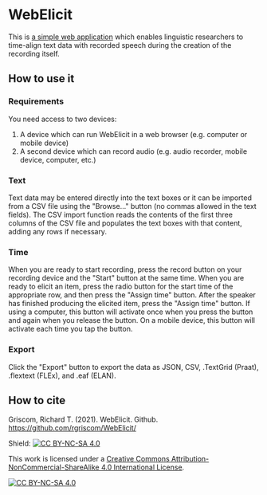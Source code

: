 # WebElicit 
This is [a simple web application](https://rgriscom.github.io/WebElicit/) which enables linguistic researchers to time-align text data with recorded speech during the creation of the recording itself. 

## How to use it
### Requirements
You need access to two devices:
1. A device which can run WebElicit in a web browser (e.g. computer or mobile device)
2. A second device which can record audio (e.g. audio recorder, mobile device, computer, etc.)

### Text
Text data may be entered directly into the text boxes or it can be imported from a CSV file using the "Browse..." button (no commas allowed in the text fields). The CSV import function reads the contents of the first three columns of the CSV file and populates the text boxes with that content, adding any rows if necessary.

### Time
When you are ready to start recording, press the record button on your recording device and the "Start" button at the same time. When you are ready to elicit an item, press the radio button for the start time of the appropriate row, and then press the "Assign time" button. After the speaker has finished producing the elicited item, press the "Assign time" button. If using a computer, this button will activate once when you press the button and again when you release the button. On a mobile device, this button will activate each time you tap the button. 

### Export
Click the "Export" button to export the data as JSON, CSV, .TextGrid (Praat), .flextext (FLEx), and .eaf (ELAN).

## How to cite

Griscom, Richard T. (2021). WebElicit. Github. https://github.com/rgriscom/WebElicit/

Shield: [![CC BY-NC-SA 4.0][cc-by-nc-sa-shield]][cc-by-nc-sa]

This work is licensed under a
[Creative Commons Attribution-NonCommercial-ShareAlike 4.0 International License][cc-by-nc-sa].

[![CC BY-NC-SA 4.0][cc-by-nc-sa-image]][cc-by-nc-sa]

[cc-by-nc-sa]: http://creativecommons.org/licenses/by-nc-sa/4.0/
[cc-by-nc-sa-image]: https://licensebuttons.net/l/by-nc-sa/4.0/88x31.png
[cc-by-nc-sa-shield]: https://img.shields.io/badge/License-CC%20BY--NC--SA%204.0-lightgrey.svg
